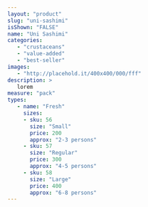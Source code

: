 ```yaml
---
layout: "product"
slug: "uni-sashimi"
isShown: "FALSE"
name: "Uni Sashimi"
categories:
   - "crustaceans"
   - "value-added"
   - "best-seller"
images:
   - "http://placehold.it/400x400/000/fff"
description: >
   lorem
measure: "pack"
types: 
   - name: "Fresh"
     sizes: 
     - sku: 56
       size: "Small"
       price: 200
       approx: "2-3 persons"
     - sku: 57
       size: "Regular"
       price: 300
       approx: "4-5 persons"
     - sku: 58
       size: "Large"
       price: 400
       approx: "6-8 persons"
---
```

